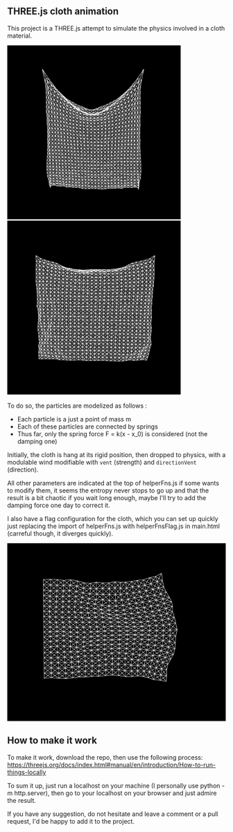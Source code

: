 ## THREE.js cloth animation

This project is a THREE.js attempt to simulate the physics involved in a cloth material.

<img src="./pictures/cloth1.png" width=400 height=400>  <img src="./pictures/cloth2.png" width=400 height=400>

To do so, the particles are modelized as follows :
* Each particle is a just a point of mass m
* Each of these particles are connected by springs
* Thus far, only the spring force F = k(x - x_0) is considered (not the damping one)

Initially, the cloth is hang at its rigid position, then dropped to physics, with a modulable wind
modifiable with ```vent``` (strength) and ```directionVent``` (direction).

All other parameters are indicated at the top of helperFns.js if some wants to modify them,
it seems the entropy never stops to go up and that the result is a bit chaotic if you wait long
enough, maybe I'll try to add the damping force one day to correct it.

I also have a flag configuration for the cloth, which you can set up quickly just replacing the import 
of helperFns.js with helperFnsFlag.js in main.html (carreful though, it diverges quickly).
<p align="center">
  <img src="./pictures/flag.png">
</p>

## How to make it work

To make it work, download the repo, then use the following process: https://threejs.org/docs/index.html#manual/en/introduction/How-to-run-things-locally

To sum it up, just run a localhost on your machine (I personally use python -m http.server), then
go to your localhost on your browser and just admire the result.

If you have any suggestion, do not hesitate and leave a comment or a pull request, I'd be happy
to add it to the project.

